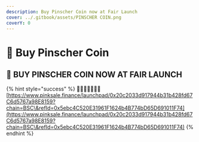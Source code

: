 ```yaml
---
description: Buy Pinscher Coin now at Fair Launch
cover: ../.gitbook/assets/PINSCHER COIN.png
coverY: 0
---
```


# 📶 Buy Pinscher Coin

## 🤑 BUY PINSCHER COIN NOW AT FAIR LAUNCH&#x20;

{% hint style="success" %}
🐶🐶🐶🐶🐶🐶🐶[https://www.pinksale.finance/launchpad/0x20c2033d917944b31b428fd67C6d5767a98E8159?chain=BSC\&refId=0x5ebc4C520E31961F1624b4B774bD65D691011F74](https://www.pinksale.finance/launchpad/0x20c2033d917944b31b428fd67C6d5767a98E8159?chain=BSC\&refId=0x5ebc4C520E31961F1624b4B774bD65D691011F74)
{% endhint %}
